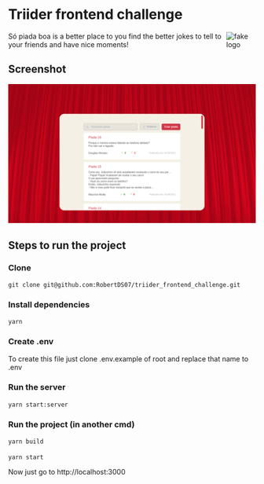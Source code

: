 # Triider frontend challenge

<img src="https://i.pinimg.com/originals/f1/1c/58/f11c585e2a4f3235de9270e0a2a37016.png" align="right" alt="fake logo" width="60" height="60">

Só piada boa is a better place to you find the better jokes to tell to your friends and have nice moments!

## Screenshot
![screenshot](./public/assets/images/site-demo.png)

## Steps to run the project
### Clone
```
git clone git@github.com:RobertDS07/triider_frontend_challenge.git
```
### Install dependencies
```
yarn
```
### Create .env
To create this file just clone .env.example of root and replace that name to .env
### Run the server
```
yarn start:server
```
### Run the project (in another cmd)
```
yarn build

yarn start
```

Now just go to http://localhost:3000